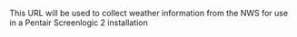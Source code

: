 This URL will be used to collect weather information from the NWS for use in a Pentair Screenlogic 2 installation 

